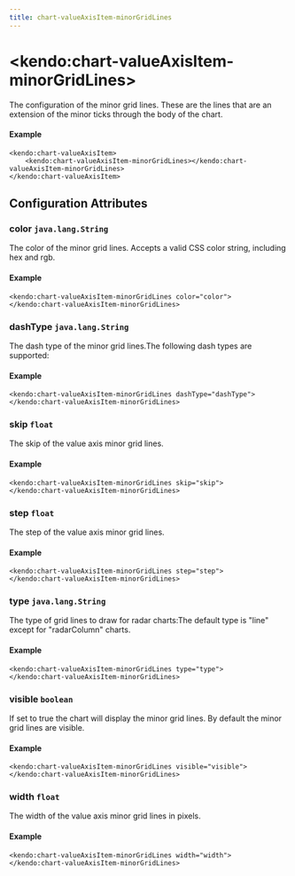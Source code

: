 ```yaml
---
title: chart-valueAxisItem-minorGridLines
---
```


# \<kendo:chart-valueAxisItem-minorGridLines\>

The configuration of the minor grid lines. These are the lines that are an extension of the minor ticks through the
body of the chart.

#### Example
    <kendo:chart-valueAxisItem>
        <kendo:chart-valueAxisItem-minorGridLines></kendo:chart-valueAxisItem-minorGridLines>
    </kendo:chart-valueAxisItem>

## Configuration Attributes

### color `java.lang.String`

The color of the minor grid lines. Accepts a valid CSS color string, including hex and rgb.

#### Example
    <kendo:chart-valueAxisItem-minorGridLines color="color">
    </kendo:chart-valueAxisItem-minorGridLines>

### dashType `java.lang.String`

The dash type of the minor grid lines.The following dash types are supported:

#### Example
    <kendo:chart-valueAxisItem-minorGridLines dashType="dashType">
    </kendo:chart-valueAxisItem-minorGridLines>

### skip `float`

The skip of the value axis minor grid lines.

#### Example
    <kendo:chart-valueAxisItem-minorGridLines skip="skip">
    </kendo:chart-valueAxisItem-minorGridLines>

### step `float`

The step of the value axis minor grid lines.

#### Example
    <kendo:chart-valueAxisItem-minorGridLines step="step">
    </kendo:chart-valueAxisItem-minorGridLines>

### type `java.lang.String`

The type of grid lines to draw for radar charts:The default type is "line" except for "radarColumn" charts.

#### Example
    <kendo:chart-valueAxisItem-minorGridLines type="type">
    </kendo:chart-valueAxisItem-minorGridLines>

### visible `boolean`

If set to true the chart will display the minor grid lines. By default the minor grid lines are visible.

#### Example
    <kendo:chart-valueAxisItem-minorGridLines visible="visible">
    </kendo:chart-valueAxisItem-minorGridLines>

### width `float`

The width of the value axis minor grid lines in pixels.

#### Example
    <kendo:chart-valueAxisItem-minorGridLines width="width">
    </kendo:chart-valueAxisItem-minorGridLines>

